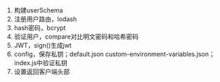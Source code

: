 1. 构建userSchema
2. 注册用户路由，lodash
3. hash密码，bcrypt
4. 验证用户，compare对比明文密码和哈希密码
5. JWT，sign()生成jwt
6. config，保存私钥；default.json custom-environment-variables.json；index.js中验证私钥
7. 设置返回客户端头部